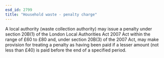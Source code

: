 ```yaml
---
esd_id: 2799
title: "Household waste - penalty charge"
---
```


A local authority (waste collection authority) may issue a penalty under section 20B(1) of the London Local Authorities Act 2007 Act within the range of £60 to £80 and, under section 20B(3) of the 2007 Act, may make provision for treating a penalty as having been paid if a lesser amount (not less than £40) is paid before the end of a specified period. 

